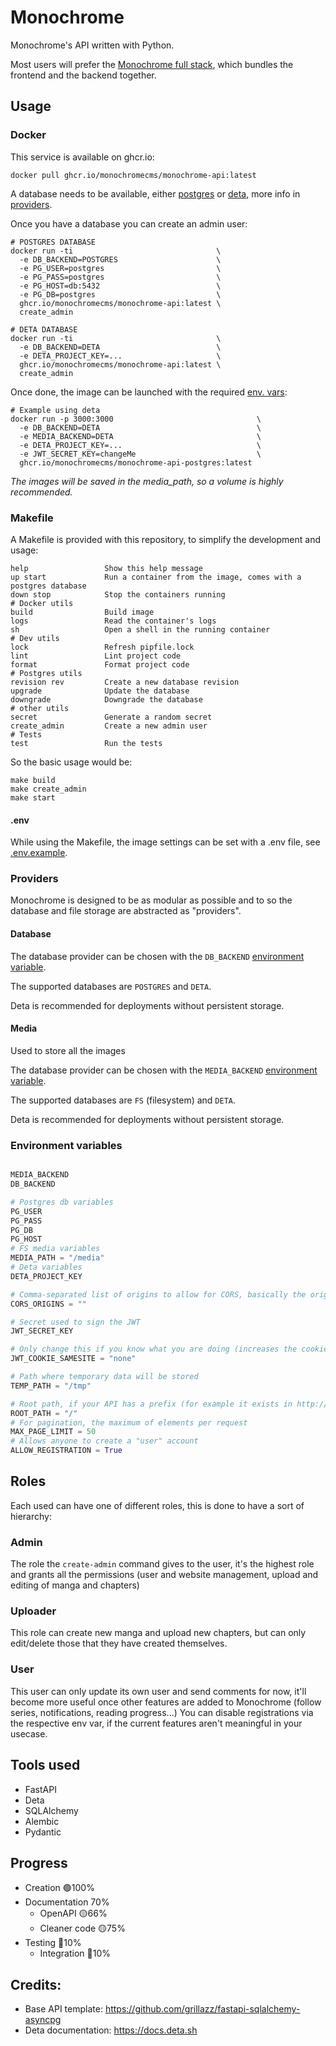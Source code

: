 # Monochrome

Monochrome's API written with Python.

Most users will prefer the [Monochrome full stack](https://github.com/MonochromeCMS/Monochrome), which bundles the frontend and the backend together.

## Usage

### Docker

This service is available on ghcr.io:

```shell
docker pull ghcr.io/monochromecms/monochrome-api:latest
```

A database needs to be available, either [postgres](https://hub.docker.com/_/postgres/) or [deta](https://web.deta.sh/),
more info in [providers](#providers).

Once you have a database you can create an admin user:

```shell
# POSTGRES DATABASE
docker run -ti                                \
  -e DB_BACKEND=POSTGRES                      \
  -e PG_USER=postgres                         \
  -e PG_PASS=postgres                         \
  -e PG_HOST=db:5432                          \
  -e PG_DB=postgres                           \
  ghcr.io/monochromecms/monochrome-api:latest \
  create_admin

# DETA DATABASE
docker run -ti                                \
  -e DB_BACKEND=DETA                          \
  -e DETA_PROJECT_KEY=...                     \
  ghcr.io/monochromecms/monochrome-api:latest \
  create_admin
```

Once done, the image can be launched with the required [env. vars](#environment-variables):

```shell
# Example using deta
docker run -p 3000:3000                                \
  -e DB_BACKEND=DETA                                   \
  -e MEDIA_BACKEND=DETA                                \
  -e DETA_PROJECT_KEY=...                              \
  -e JWT_SECRET_KEY=changeMe                           \
  ghcr.io/monochromecms/monochrome-api-postgres:latest
```

_The images will be saved in the media_path, so a volume is highly recommended._

### Makefile

A Makefile is provided with this repository, to simplify the development and usage:

```
help                 Show this help message
up start             Run a container from the image, comes with a postgres database
down stop            Stop the containers running
# Docker utils
build                Build image
logs                 Read the container's logs
sh                   Open a shell in the running container
# Dev utils
lock                 Refresh pipfile.lock
lint                 Lint project code
format               Format project code
# Postgres utils
revision rev         Create a new database revision
upgrade              Update the database
downgrade            Downgrade the database
# other utils
secret               Generate a random secret
create_admin         Create a new admin user
# Tests
test                 Run the tests
```

So the basic usage would be:

```shell
make build
make create_admin
make start
```

#### .env

While using the Makefile, the image settings can be set with a .env file, see [.env.example](.env.example).

### Providers

Monochrome is designed to be as modular as possible and to so the database and file storage are abstracted as "providers".

#### Database

The database provider can be chosen with the `DB_BACKEND` [environment variable](#environment-variables).

The supported databases are `POSTGRES` and `DETA`.

Deta is recommended for deployments without persistent storage.

#### Media

Used to store all the images

The database provider can be chosen with the `MEDIA_BACKEND` [environment variable](#environment-variables).

The supported databases are `FS` (filesystem) and `DETA`.

Deta is recommended for deployments without persistent storage.

### Environment variables

```python

MEDIA_BACKEND
DB_BACKEND

# Postgres db variables
PG_USER
PG_PASS
PG_DB
PG_HOST
# FS media variables
MEDIA_PATH = "/media"
# Deta variables
DETA_PROJECT_KEY

# Comma-separated list of origins to allow for CORS, basically the origin of your frontend
CORS_ORIGINS = ""

# Secret used to sign the JWT
JWT_SECRET_KEY

# Only change this if you know what you are doing (increases the cookie security but only works under certain conditions)
JWT_COOKIE_SAMESITE = "none"

# Path where temporary data will be stored
TEMP_PATH = "/tmp"

# Root path, if your API has a prefix (for example it exists in http://example.com/api) this needs to be changed
ROOT_PATH = "/"
# For pagination, the maximum of elements per request
MAX_PAGE_LIMIT = 50
# Allows anyone to create a "user" account
ALLOW_REGISTRATION = True
```

## Roles

Each used can have one of different roles, this is done to have a sort of hierarchy:

### Admin

The role the `create-admin` command gives to the user,
it's the highest role and grants all the permissions (user and website management, upload and editing of manga and chapters)

### Uploader

This role can create new manga and upload new chapters, but can only edit/delete those
that they have created themselves.

### User

This user can only update its own user and send comments for now, it'll become more useful once other features
are added to Monochrome (follow series, notifications, reading progress...)
You can disable registrations via the respective env var, if the current features aren't meaningful in your usecase.

## Tools used

- FastAPI
- Deta
- SQLAlchemy
- Alembic
- Pydantic

## Progress

- Creation 🟢100%
- Documentation 70%
  - OpenAPI 🟡66%
  - Cleaner code 🟡75%
- Testing 🔴10%
  - Integration 🔴10%

## Credits:

- Base API template: https://github.com/grillazz/fastapi-sqlalchemy-asyncpg
- Deta documentation: https://docs.deta.sh
